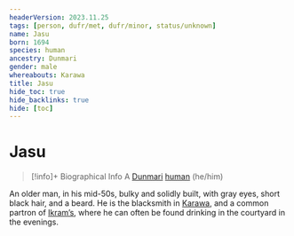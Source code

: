 ```yaml
---
headerVersion: 2023.11.25
tags: [person, dufr/met, dufr/minor, status/unknown]
name: Jasu
born: 1694
species: human
ancestry: Dunmari
gender: male
whereabouts: Karawa
title: Jasu
hide_toc: true
hide_backlinks: true
hide: [toc]
---
```

# Jasu
>[!info]+ Biographical Info
> A [Dunmari](<../../gazetteer/greater-dunmar/realms/dunmar/dunmar.md>) [human](<../../species/humans/humans.md>) (he/him)
> 
>> 

An older man, in his mid-50s, bulky and solidly built, with gray eyes, short black hair, and a beard. He is the blacksmith in [Karawa](<../../gazetteer/greater-dunmar/realms/dunmar/eastern-dunmar/karawa.md>), and a common partron of [Ikram’s](<../../gazetteer/greater-dunmar/realms/dunmar/eastern-dunmar/ikrams.md>), where he can often be found drinking in the courtyard in the evenings. 

